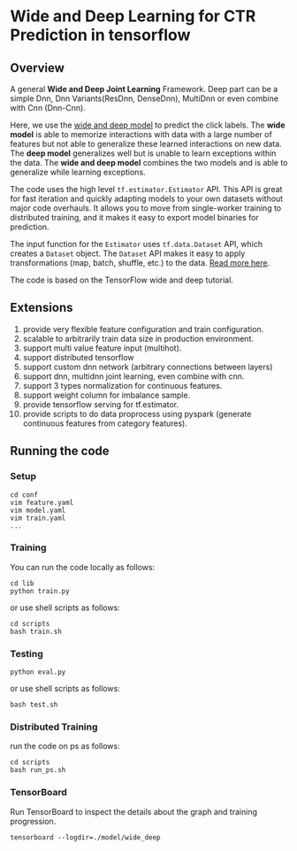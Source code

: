# Wide and Deep Learning for CTR Prediction in tensorflow
## Overview
A general **Wide and Deep Joint Learning** Framework. 
Deep part can be a simple Dnn, Dnn Variants(ResDnn, DenseDnn), MultiDnn 
or even combine with Cnn (Dnn-Cnn).


Here, we use the [wide and deep model](https://research.googleblog.com/2016/06/wide-deep-learning-better-together-with.html) to predict the click labels. The **wide model** is able to memorize interactions with data with a large number of features but not able to generalize these learned interactions on new data. The **deep model** generalizes well but is unable to learn exceptions within the data. The **wide and deep model** combines the two models and is able to generalize while learning exceptions.

The code uses the high level `tf.estimator.Estimator` API. This API is great for fast iteration and quickly adapting models to your own datasets without major code overhauls. It allows you to move from single-worker training to distributed training, and it makes it easy to export model binaries for prediction.

The input function for the `Estimator` uses `tf.data.Dataset` API, which creates a `Dataset` object. The `Dataset` API makes it easy to apply transformations (map, batch, shuffle, etc.) to the data. [Read more here](https://www.tensorflow.org/programmers_guide/datasets).

The code is based on the TensorFlow wide and deep tutorial.


## Extensions
1. provide very flexible feature configuration and train configuration.
2. scalable to arbitrarily train data size in production environment.
3. support multi value feature input (multihot).
4. support distributed tensorflow  
5. support custom dnn network (arbitrary connections between layers)
6. support dnn, multidnn joint learning, even combine with cnn.
7. support 3 types normalization for continuous features.
8. support weight column for imbalance sample.
9. provide tensorflow serving for tf.estimator.
10. provide scripts to do data proprocess using pyspark (generate continuous features from category features).


## Running the code
### Setup
```
cd conf
vim feature.yaml
vim model.yaml
vim train.yaml
...
```

### Training
You can run the code locally as follows:

```
cd lib
python train.py
```
or use shell scripts as follows:
```
cd scripts
bash train.sh
```

### Testing
```
python eval.py
```
or use shell scripts as follows:
```
bash test.sh
```

### Distributed Training
run the code on ps as follows:
```
cd scripts
bash run_ps.sh
```

### TensorBoard

Run TensorBoard to inspect the details about the graph and training progression.

```
tensorboard --logdir=./model/wide_deep
```



